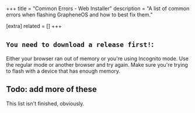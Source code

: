 +++
title = "Common Errors - Web Installer"
description = "A list of common errors when flashing GrapheneOS and how to best fix them."

[extra]
related = []
+++
## `You need to download a release first!`:

Either your browser ran out of memory or you're using Incognito mode. Use the regular mode or another browser and try again. Make sure you're trying to flash with a device that has enough memory.

## Todo: add more of these
This list isn't finished, obviously.